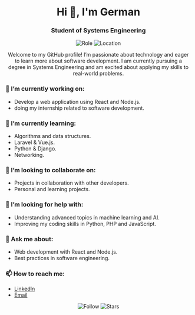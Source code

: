 <!-- Header -->
<h1 align="center">Hi 👋, I'm German</h1>
<h3 align="center">Student of Systems Engineering</h3>

<!-- About Me -->
<p align="center">
  <img src="https://img.shields.io/badge/Role-Student%20of%20Systems%20Engineering-blue" alt="Role">
  <img src="https://img.shields.io/badge/Location-Colombia-green" alt="Location">
</p>

<!-- Introduction -->
<p align="center">
  Welcome to my GitHub profile! I’m passionate about technology and eager to learn more about software development. I am currently pursuing a degree in Systems Engineering and am excited about applying my skills to real-world problems.
</p>

<!-- Current Work -->
### 🔭 I’m currently working on:
- Develop a web application using React and Node.js.
- doing my internship related to software development.

<!-- Learning -->
### 🌱 I’m currently learning:
- Algorithms and data structures.
- Laravel & Vue.js.
- Python & Django.
- Networking.

<!-- Collaboration -->
### 👯 I’m looking to collaborate on:
- Projects in collaboration with other developers.
- Personal and learning projects.

<!-- Help -->
### 🤔 I’m looking for help with:
- Understanding advanced topics in machine learning and AI.
- Improving my coding skills in Python, PHP and JavaScript.

<!-- Contact -->
### 💬 Ask me about:
- Web development with React and Node.js.
- Best practices in software engineering.

### 📫 How to reach me:
- [LinkedIn](https://https://www.linkedin.com/in/german-morenodev/)
- [Email](mailto:your-german.dev77@gmail.com)


<!-- Footer -->
<p align="center">
  <img src="https://img.shields.io/github/followers/your-github-username?style=social" alt="Follow">
  <img src="https://img.shields.io/github/stars/your-github-username?style=social" alt="Stars">
</p>

